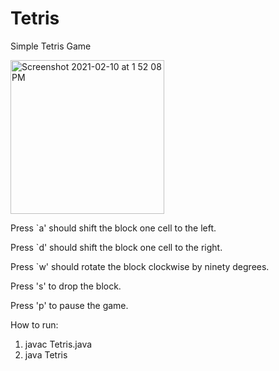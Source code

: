 # Tetris
Simple Tetris Game

<img width="246" alt="Screenshot 2021-02-10 at 1 52 08 PM" src="https://user-images.githubusercontent.com/56144156/107470937-33574580-6ba7-11eb-9835-4a041db666f5.png">

Press `a' should  shift  the  block  one  cell  to  the  left.  

Press `d' should  shift  the block one cell to the right. 

Press `w' should rotate the block clockwise by ninety degrees. 

Press 's' to  drop  the  block.

Press 'p' to pause  the  game.

How to run:

1. javac Tetris.java
2. java Tetris
